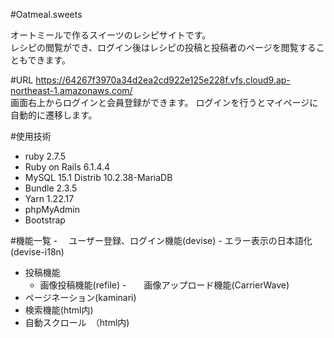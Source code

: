  #Oatmeal.sweets
  
  オートミールで作るスイーツのレシピサイトです。<br >
  レシピの閲覧ができ、ログイン後はレシピの投稿と投稿者のページを閲覧することもできます。
  
  
 #URL
  https://64267f3970a34d2ea2cd922e125e228f.vfs.cloud9.ap-northeast-1.amazonaws.com/<br >
  画面右上からログインと会員登録ができます。
  ログインを行うとマイページに自動的に遷移します。<br >
  
  #使用技術
  - ruby 2.7.5
  - Ruby on Rails 6.1.4.4
  - MySQL 15.1 Distrib 10.2.38-MariaDB
  - Bundle 2.3.5
  - Yarn 1.22.17
  - phpMyAdmin
  - Bootstrap
  
 #機能一覧
  -　 ユーザー登録、ログイン機能(devise)
    - エラー表示の日本語化(devise-i18n)
  - 投稿機能
    - 画像投稿機能(refile)
    -　　画像アップロード機能(CarrierWave)
  - ページネーション(kaminari)
  - 検索機能(html内)
  - 自動スクロール　（html内)

  
